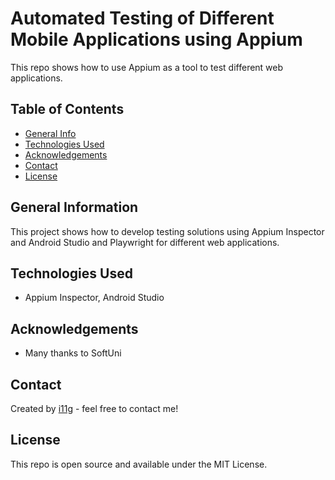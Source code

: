# Automated Testing of Different Mobile Applications using Appium
This repo shows how to use Appium as a tool to test different web applications. 

## Table of Contents
* [General Info](#general-information)
* [Technologies Used](#technologies-used)
* [Acknowledgements](#acknowledgements)
* [Contact](#contact)
* [License](#license) 

## General Information
This project shows how to develop testing solutions using Appium Inspector and Android Studio and Playwright for different web applications.

## Technologies Used
- Appium Inspector, Android Studio

## Acknowledgements
- Many thanks to SoftUni

## Contact
Created by [i11g](https://i11g.githug.io) - feel free to contact me!

## License 
This repo is open source and available under the MIT License. 

